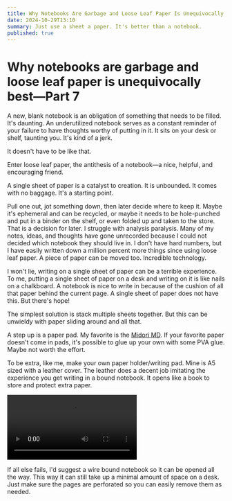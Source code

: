```yaml
---
title: Why Notebooks Are Garbage and Loose Leaf Paper Is Unequivocally Best—Part 7
date: 2024-10-29T13:10
summary: Just use a sheet a paper. It's better than a notebook.
published: true
---
```

# Why notebooks are garbage and loose leaf paper is unequivocally best—Part 7

A new, blank notebook is an obligation of something that needs to be filled. It's daunting. An underutilized notebook serves as a constant reminder of your failure to have thoughts worthy of putting in it. It sits on your desk or shelf, taunting you. It's kind of a jerk.

It doesn't have to be like that.

Enter loose leaf paper, the antithesis of a notebook—a nice, helpful, and encouraging friend.

A single sheet of paper is a catalyst to creation. It is unbounded. It comes with no baggage. It's a starting point.

Pull one out, jot something down, then later decide where to keep it. Maybe it's ephemeral and can be recycled, or maybe it needs to be hole-punched and put in a binder on the shelf, or even folded up and taken to the store. That is a decision for later. I struggle with analysis paralysis. Many of my notes, ideas, and thoughts have gone unrecorded because I could not decided which notebook they should live in. I don't have hard numbers, but I have easily written down a million percent more things since using loose leaf paper. A piece of paper can be moved too. Incredible technology.

I won't lie, writing on a single sheet of paper can be a terrible experience. To me, putting a single sheet of paper on a desk and writing on it is like nails on a chalkboard. A notebook is nice to write in because of the cushion of all that paper behind the current page. A single sheet of paper does not have this. But there's hope!

The simplest solution is stack multiple sheets together. But this can be unwieldy with paper sliding around and all that.

A step up is a paper pad. My favorite is the [Midori MD](https://www.jetpens.com/Midori-MD-Paper-Pad-A5-Blank/). If your favorite paper doesn't come in pads, it's possible to glue up your own with some PVA glue. Maybe not worth the effort.

To be extra, like me, make your own paper holder/writing pad. Mine is A5 sized with a leather cover. The leather does a decent job imitating the experience you get writing in a bound notebook. It opens like a book to store and protect extra paper.

![My custom made paper holder](https://blog.warnick.me/loose-leaf-paper.mp4)

If all else fails, I'd suggest a wire bound notebook so it can be opened all the way. This way it can still take up a minimal amount of space on a desk. Just make sure the pages are perforated so you can easily remove them as needed.

